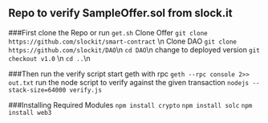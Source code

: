 ## Repo to verify SampleOffer.sol from slock.it

###First clone the Repo or run `get.sh`
Clone Offer `git clone https://github.com/slockit/smart-contract` \n
Clone DAO `git clone https://github.com/slockit/DAO`\n
`cd DAO`\n
change to deployed version `git checkout v1.0` \n 
`cd ..`\n

###Then run the verify script
start geth with rpc 
`geth --rpc console 2>> out.txt`
run the node script to verify against the given transaction
`nodejs --stack-size=64000 verify.js`

###Installing Required Modules
`npm install crypto`
`npm install solc`
`npm install web3` 
